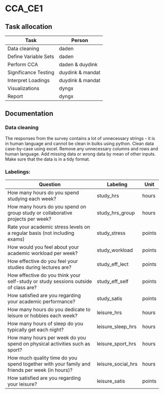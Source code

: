 # CCA_CE1

## Task allocation

| Task                 | Person           |
| -------------------- | ---------------- |
| Data cleaning        | daden            |
| Define Variable Sets | daden            |
| Perform CCA          | daden & duydink  |
| Significance Testing | duydink & mandat |
| Interpret Loadings   | duydink & mandat |
| Visualizations       | dyngx            |
| Report               | dyngx            |

## Documentation

### Data cleaning

The responses from the survey contains a lot of unnecessary strings - it is in human language and cannot be clean in bulks using python. Clean data case-by-case using excel. Remove any unnecessary columns and rows and human language. Add missing data or wrong data by mean of other inputs. Make sure that the data is in a tidy format.

### Labelings:

| Question                                                                                      | Labeling           | Unit   |
| --------------------------------------------------------------------------------------------- | ------------------ | ------ |
| How many hours do you spend studying each week?                                               | study_hrs          | hours  |
| How many hours do you spend on group study or collaborative projects per week?                | study_hrs_group    | hours  |
| Rate your academic stress levels on a regular basis (not including exams)                     | study_stress       | points |
| How would you feel about your academic workload per week?                                     | study_workload     | points |
| How effective do you feel your studies during lectures are?                                   | study_eff_lect     | points |
| How effective do you think your self-study or study sessions outside of class are?            | study_eff_self     | points |
| How satisfied are you regarding your academic performance?                                    | study_satis        | points |
| How many hours do you dedicate to leisure or hobbies each week?                               | leisure_hrs        | hours  |
| How many hours of sleep do you typically get each night?                                      | leisure_sleep_hrs  | hours  |
| How many hours per week do you spend on physical activities such as sport?                    | leisure_sport_hrs  | hours  |
| How much quality time do you spend together with your family and friends per week (in hours)? | leisure_social_hrs | hours  |
| How satisfied are you regarding your leisure?                                                 | leisure_satis      | points |
